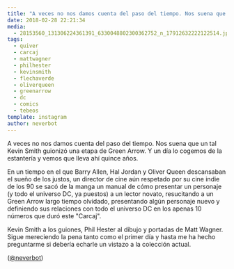 ```yaml
---
title: "A veces no nos damos cuenta del paso del tiempo. Nos suena que un tal Kevin Smith guionizó una etapa de Green Arrow. Y un día lo cogemos de la estantería y vemos que lleva ahí quince años"
date: 2018-02-28 22:21:34
media: 
  - 28153560_131306224361391_6330048802300362752_n_17912632222122514.jpg
tags: 
  - quiver
  - carcaj
  - mattwagner
  - philhester
  - kevinsmith
  - flechaverde
  - oliverqueen
  - greenarrow
  - dc
  - comics
  - tebeos
template: instagram
author: neverbot
---
```


A veces no nos damos cuenta del paso del tiempo. Nos suena que un tal Kevin Smith guionizó una etapa de Green Arrow. Y un día lo cogemos de la estantería y vemos que lleva ahí quince años.


En un tiempo en el que Barry Allen, Hal Jordan y Oliver Queen descansaban el sueño de los justos, un director de cine aún respetado por su cine indie de los 90 se sacó de la manga un manual de cómo presentar un personaje (y todo el universo DC, ya puestos) a un lector novato, resucitando a un Green Arrow largo tiempo olvidado, presentando algún personaje nuevo y definiendo sus relaciones con todo el universo DC en los apenas 10 números que duró este "Carcaj".


Kevin Smith a los guiones, Phil Hester al dibujo y portadas de Matt Wagner. Sigue mereciendo la pena tanto como el primer día y hasta me ha hecho preguntarme si debería echarle un vistazo a la colección actual.


([@neverbot](https://instagram.com/neverbot))



